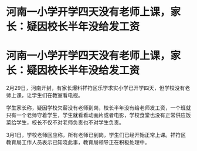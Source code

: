 # 河南一小学开学四天没有老师上课，家长：疑因校长半年没给发工资

# 河南一小学开学四天没有老师上课，家长：疑因校长半年没给发工资

2月29日，河南开封，有家长爆料祥符区乐学求实小学已开学四天，但学校没有老师上课，让学生们在教室看电视。

学生家长称，疑因学校欠薪没有老师到岗，校长半年没有给老师发工资，一个班就只有一个老师守着学生，学生就看看动画片或者电影，学校食堂也没有正常供应饭菜给学生，校长不仅不对老师负责也不对学生负责。

3月1日，学校老师回应称，所有老师已到岗，学生们已经开始正常上课。祥符区教育局工作人员表示已知晓此事，教育局领导正在积极处理中。

